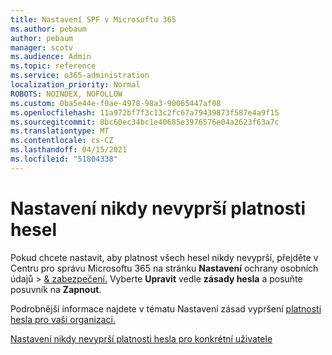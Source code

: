 ```yaml
---
title: Nastavení SPF v Microsoftu 365
ms.author: pebaum
author: pebaum
manager: scotv
ms.audience: Admin
ms.topic: reference
ms.service: o365-administration
localization_priority: Normal
ROBOTS: NOINDEX, NOFOLLOW
ms.custom: 0ba5e44e-f0ae-4978-98a3-90065447af08
ms.openlocfilehash: 11a972bf7f3c13c2fc67a79439873f587e4a9f15
ms.sourcegitcommit: 8bc60ec34bc1e40685e3976576e04a2623f63a7c
ms.translationtype: MT
ms.contentlocale: cs-CZ
ms.lasthandoff: 04/15/2021
ms.locfileid: "51804338"
---
```

# <a name="set-passwords-to-never-expire"></a>Nastavení nikdy nevyprší platnosti hesel 

Pokud chcete nastavit, aby platnost všech hesel nikdy nevyprší, přejděte v Centru pro správu Microsoftu 365 na stránku **Nastavení** ochrany osobních údajů  >  [ &amp; zabezpečení.](https://portal.office.com/adminportal/home#/settings/security) Vyberte **Upravit** vedle **zásady hesla** a posuňte posuvník na **Zapnout**.
  
Podrobnější informace najdete v tématu Nastavení zásad vypršení [platnosti hesla pro vaši organizaci.](https://docs.microsoft.com/microsoft-365/admin/manage/set-password-expiration-policy)
  
[Nastavení nikdy nevyprší platnosti hesla pro konkrétní uživatele](https://docs.microsoft.com/microsoft-365/admin/add-users/set-password-to-never-expire)
  
